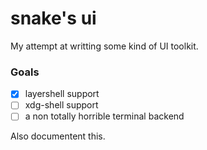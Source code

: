 # snake's ui

My attempt at writting some kind of UI toolkit.

### Goals
- [x] layershell support
- [ ] xdg-shell support
- [ ] a non totally horrible terminal backend

Also documentent this.
